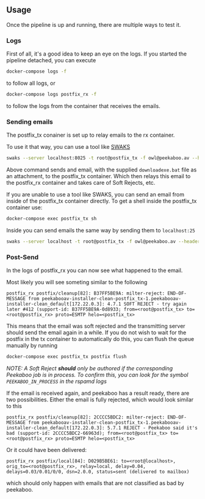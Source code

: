 ## Usage
Once the pipeline is up and running, there are multiple ways to test it.

### Logs
First of all, it's a good idea to keep an eye on the logs. If you started the pipeline detached, you can execute
```bash
docker-compose logs -f
```
to follow all logs, or
```bash
docker-compose logs postfix_rx -f
```
to follow the logs from the container that receives the emails.

### Sending emails

The postfix_tx conainer is set up to relay emails to the rx container.

To use it that way, you can use a tool like [SWAKS](https://jetmore.org/john/code/swaks/)
```bash
swaks --server localhost:8025 -t root@postfix_tx -f owl@peekaboo.av --header "Subject: bad" --attach DemoMalware/downloadexe.bat
```
Above command sends and email, with the supplied `downloadexe.bat` file as an attachment, to the postfix_tx container. Which then relays this email to the postfix_rx container and takes care of Soft Rejects, etc.

If you are unable to use a tool like SWAKS, you can send an email from inside of the postfix_tx container directly. To get a shell inside the postfix_tx container use:
```bash
docker-compose exec postfix_tx sh
```
Inside you can send emails the same way by sending them to `localhost:25`
```bash
swaks --server localhost -t root@postfix_tx -f owl@peekaboo.av --header "Subject: bad" --attach PATH/TO/FILE
```

### Post-Send

In the logs of postfix_rx you can now see what happened to the email.

Most likely you will see someting similar to the following
```
postfix_rx postfix/cleanup[82]: B37FF5BE9A: milter-reject: END-OF-MESSAGE from peekabooav-installer-clean-postfix_tx-1.peekabooav-installer-clean_default[172.22.0.3]: 4.7.1 SOFT REJECT - try again later #412 (support-id: B37FF5BE9A-0d8933; from=<root@postfix_tx> to=<root@postfix_rx> proto=ESMTP helo=<postfix_tx>
```
This means that the email was soft rejected and the transmitting server should send the email again in a while. If you do not wish to wait for the postfix in the tx container to automatically do this, you can flush the queue manually by running
```bash
docker-compose exec postfix_tx postfix flush
```
*NOTE: A Soft Reject **should** only be authored if the corresponding Peekaboo job is in process. To confirm this, you can look for the symbol `PEEKABOO_IN_PROCESS` in the rspamd logs*

If the email is received again, and peekaboo has a result ready, there are two possibilities.
Either the email is fully rejected, which would look similar to this
```
postfix_rx postfix/cleanup[82]: 2CCCC5BDC2: milter-reject: END-OF-MESSAGE from peekabooav-installer-clean-postfix_tx-1.peekabooav-installer-clean_default[172.22.0.3]: 5.7.1 REJECT - Peekaboo said it's bad (support-id: 2CCCC5BDC2-66963d); from=<root@postfix_tx> to=<root@postfix_rx> proto=ESMTP helo=<postfix_tx>
```

Or it could have been delivered:
```
postfix_rx postfix/local[84]: D029B5BE61: to=<root@localhost>, orig_to=<root@postfix_rx>, relay=local, delay=0.04, delays=0.03/0.01/0/0, dsn=2.0.0, status=sent (delivered to mailbox)
```
which should only happen with emails that are not classified as bad by peekaboo.